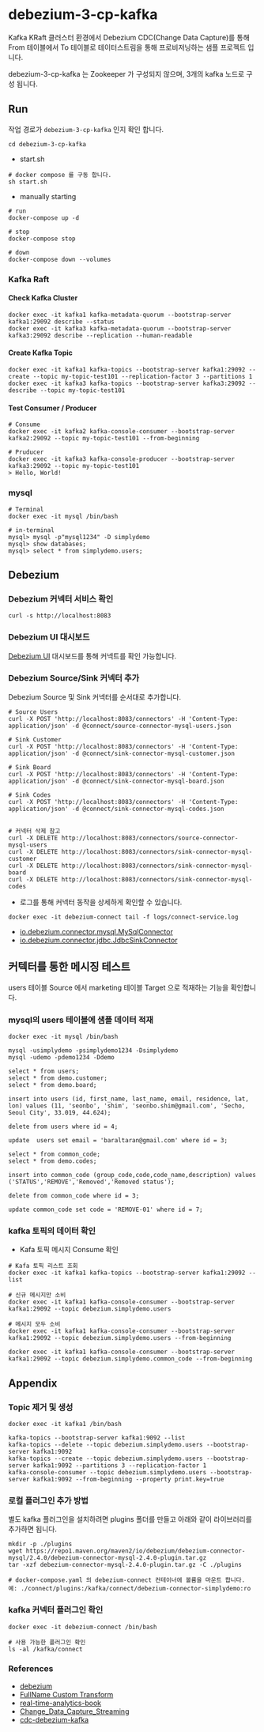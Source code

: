 # debezium-3-cp-kafka

Kafka KRaft 클러스터 환경에서 Debezium CDC(Change Data Capture)를 통해 From 테이블에서 To 테이블로 테이터스트림을 통해 프로비저닝하는 샘플 프로젝트 입니다.

debezium-3-cp-kafka 는 Zookeeper 가 구성되지 않으며, 3개의 kafka 노드로 구성 됩니다. 

## Run

작업 경로가 `debezium-3-cp-kafka` 인지 확인 합니다.

```
cd debezium-3-cp-kafka
```

- start.sh
```
# docker compose 를 구동 합니다.
sh start.sh 
```

- manually starting
```
# run
docker-compose up -d

# stop
docker-compose stop

# down
docker-compose down --volumes
```

### Kafka Raft

#### Check Kafka Cluster

```
docker exec -it kafka1 kafka-metadata-quorum --bootstrap-server kafka1:29092 describe --status
docker exec -it kafka3 kafka-metadata-quorum --bootstrap-server kafka3:29092 describe --replication --human-readable
```

#### Create Kafka Topic

```
docker exec -it kafka1 kafka-topics --bootstrap-server kafka1:29092 --create --topic my-topic-test101 --replication-factor 3 --partitions 1 
docker exec -it kafka3 kafka-topics --bootstrap-server kafka3:29092 --describe --topic my-topic-test101
```

#### Test Consumer / Producer  
```
# Consume
docker exec -it kafka2 kafka-console-consumer --bootstrap-server kafka2:29092 --topic my-topic-test101 --from-beginning

# Pruducer
docker exec -it kafka3 kafka-console-producer --bootstrap-server kafka3:29092 --topic my-topic-test101 
> Hello, World!

```

### mysql

```
# Terminal
docker exec -it mysql /bin/bash

# in-terminal
mysql> mysql -p"mysql1234" -D simplydemo
mysql> show databases;
mysql> select * from simplydemo.users;
```

## Debezium

### Debezium 커넥터 서비스 확인
```
curl -s http://localhost:8083
```

### Debezium UI 대시보드

[Debezium UI](http://localhost:8090) 대시보드를 통해 커넥트를 확인 가능합니다.


### Debezium Source/Sink 커넥터 추가

Debezium Source 및 Sink 커넥터를 순서대로 추가합니다.

```
# Source Users
curl -X POST 'http://localhost:8083/connectors' -H 'Content-Type: application/json' -d @connect/source-connector-mysql-users.json

# Sink Customer
curl -X POST 'http://localhost:8083/connectors' -H 'Content-Type: application/json' -d @connect/sink-connector-mysql-customer.json

# Sink Board
curl -X POST 'http://localhost:8083/connectors' -H 'Content-Type: application/json' -d @connect/sink-connector-mysql-board.json

# Sink Codes
curl -X POST 'http://localhost:8083/connectors' -H 'Content-Type: application/json' -d @connect/sink-connector-mysql-codes.json


# 커넥터 삭제 참고 
curl -X DELETE http://localhost:8083/connectors/source-connector-mysql-users
curl -X DELETE http://localhost:8083/connectors/sink-connector-mysql-customer
curl -X DELETE http://localhost:8083/connectors/sink-connector-mysql-board
curl -X DELETE http://localhost:8083/connectors/sink-connector-mysql-codes

```

- 로그를 통해 커넥터 동작을 상세하게 확인할 수 있습니다.

```
docker exec -it debezium-connect tail -f logs/connect-service.log
```

- [io.debezium.connector.mysql.MySqlConnector](https://debezium.io/documentation/reference/stable/connectors/mysql.html)
- [io.debezium.connector.jdbc.JdbcSinkConnector](https://debezium.io/documentation/reference/stable/connectors/jdbc.html)

## 커텍터를 통한 메시징 테스트

users 테이블 Source 에서 marketing 테이블 Target 으로 적재하는 기능을 확인합니다.

### mysql의 users 테이블에 샘플 데이터 적재

```
docker exec -it mysql /bin/bash

mysql -usimplydemo -psimplydemo1234 -Dsimplydemo
mysql -udemo -pdemo1234 -Ddemo

select * from users;
select * from demo.customer;
select * from demo.board;

insert into users (id, first_name, last_name, email, residence, lat, lon) values (11, 'seonbo', 'shim', 'seonbo.shim@gmail.com', 'Secho, Seoul City', 33.019, 44.624);

delete from users where id = 4;

update  users set email = 'baraltaran@gmail.com' where id = 3;

select * from common_code;
select * from demo.codes;

insert into common_code (group_code,code,code_name,description) values ('STATUS','REMOVE','Removed','Removed status');

delete from common_code where id = 3;

update common_code set code = 'REMOVE-01' where id = 7;
```

### kafka 토픽의 데이터 확인


- Kafa 토픽 메시지 Consume 확인

```
# Kafa 토픽 리스트 조회 
docker exec -it kafka1 kafka-topics --bootstrap-server kafka1:29092 --list

# 신규 메시지만 소비 
docker exec -it kafka1 kafka-console-consumer --bootstrap-server kafka1:29092 --topic debezium.simplydemo.users
  
# 메시지 모두 소비  
docker exec -it kafka1 kafka-console-consumer --bootstrap-server kafka1:29092 --topic debezium.simplydemo.users --from-beginning  

docker exec -it kafka1 kafka-console-consumer --bootstrap-server kafka1:29092 --topic debezium.simplydemo.common_code --from-beginning  
```


## Appendix

### Topic 제거 및 생성

```
docker exec -it kafka1 /bin/bash

kafka-topics --bootstrap-server kafka1:9092 --list
kafka-topics --delete --topic debezium.simplydemo.users --bootstrap-server kafka1:9092
kafka-topics --create --topic debezium.simplydemo.users --bootstrap-server kafka1:9092 --partitions 3 --replication-factor 1
kafka-console-consumer --topic debezium.simplydemo.users --bootstrap-server kafka1:9092 --from-beginning --property print.key=true
```

### 로컬 플러그인 추가 방법
별도 kafka 플러그인을 설치하려면 plugins 폴더를 만들고 아래와 같이 라이브러리를 추가하면 됩니다.

```
mkdir -p ./plugins
wget https://repo1.maven.org/maven2/io/debezium/debezium-connector-mysql/2.4.0/debezium-connector-mysql-2.4.0-plugin.tar.gz
tar -xzf debezium-connector-mysql-2.4.0-plugin.tar.gz -C ./plugins

# docker-compose.yaml 의 debezium-connect 컨테이너에 볼륨을 마운트 합니다. 예: ./connect/plugins:/kafka/connect/debezium-connector-simplydemo:ro  
```

### kafka 커넥터 플러그인 확인
```
docker exec -it debezium-connect /bin/bash

# 사용 가능한 플러그인 확인
ls -al /kafka/connect
```

### References

- [debezium](https://debezium.io/)
- [FullName Custom Transform](https://github.com/simplydemo/simplydemo-kafka-fullname-transform)
- [real-time-analytics-book](https://github.com/mneedham/real-time-analytics-book.git)
- [Change_Data_Capture_Streaming](https://github.com/nits302/Change_Data_Capture_Streaming)
- [cdc-debezium-kafka](https://github.com/zanty2908/cdc-debezium-kafka.git)

